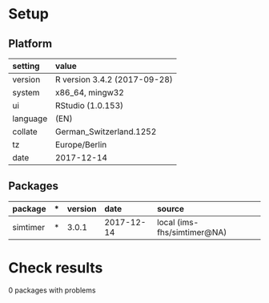 # Setup

## Platform

|setting  |value                        |
|:--------|:----------------------------|
|version  |R version 3.4.2 (2017-09-28) |
|system   |x86_64, mingw32              |
|ui       |RStudio (1.0.153)            |
|language |(EN)                         |
|collate  |German_Switzerland.1252      |
|tz       |Europe/Berlin                |
|date     |2017-12-14                   |

## Packages

|package  |*  |version |date       |source                      |
|:--------|:--|:-------|:----------|:---------------------------|
|simtimer |*  |3.0.1   |2017-12-14 |local (ims-fhs/simtimer@NA) |

# Check results

0 packages with problems




